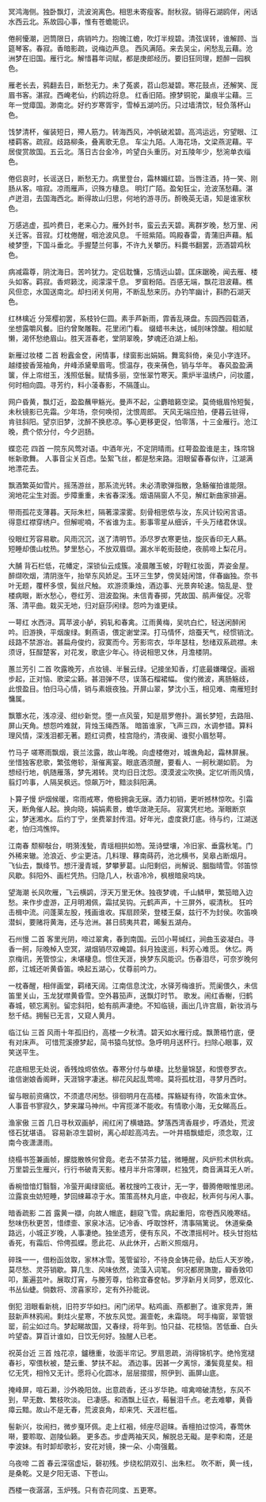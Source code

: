 <!-- { "loadSidebar": true } -->
冥鸿海侧。独卧飘灯，流波涴离色。相思未寄瘦客。耐秋寂。销得石湖鸥伴，闲话水西云北。系故园心事，惟有苍蟾能识。

倦舸懮潮，迥筒限日，病销吟力。抱魄江蟾，吹灯半规碧。清弦误转，谁解顾、当筵琴客。春寂。香暗影疏，说梅边声息。
西风满陌。来去吴尘，闲愁乱云藉。沧洲梦在旧国。雁行北。解惜暮年词赋，都是庚郎经历。要旧狂同理，题醉一园枫色。

雁老长去，鸦翻去日，断愁无力。未了菟裘，苕山怨凝碧。寒花鼓点，还解笑、厐眉书客。湛寂。西崦老仙，约鸥边将息。
红香旧陌。撩梦铜驼，巢痕半尘藉。三年一觉瘴国。渺南北。好约岁寒胥宇，雪棹五湖吟历。只过墙清饮，轻负落杯山色。

饯梦清杯，催装短日，殢人筋力。转海西风，冲帆破淞碧。高鸿运远，穷望眼、江楼羁客。疏寂。歧路柳条，叠离歌无息。
车尘九陌。人海花场，文梁燕泥藉。平居俊赏故国。五云北。落日古台金冷，吟望白头重历。对五陵年少，愁涴单衣缁色。

倦侣哀时，长谣送日，断愁无力。病里登台，霜林媚红碧。当唇注酒，持一笑、刚肠从客。喧寂。凉雨雁声，识殊方棲息。
明灯广陌。盈匊狂尘，沧波荡愁藉。湛卢迸泪，去国海西北。断得故山归思，何地钓游寻历。酹晚英无语，知是谁家秋色。

万感逃虚，孤吟费日，老来心力。雁外封书，蛮云去天碧。离群岁晚，愁万里、闲关迁客。音寂。灯枕倦醒，咽沧波风息。
千班紫陌。鸣殿春雷，青蒲旧声藉。觚棱梦堕，下国斗垂北。手握楚兰何事，不许九关攀历。料爨书翻罢，沥酒碧鸡秋色。

病减霜尊，阴沈海日。苦吟犹力。定侣耽慵，忘情远山碧。匡床踞晚，闻去雁、楼头如客。羁寂。香烬籁沈，阅濛濛千息。
罗窗粉陌。百感无端，飘花泪波藉。樵风但恋，水国送南北。却扫闭关何用，不断乱愁来历。办钓竿幽计，斟酌石湖天色。 

红林檎近
分笼樱初罢，系枝铃仨圆。素手芦新雨，霏香乱瑛盘。东园西园载酒，坐想露嚼风餐。旧约曾聚雕鞍。花里闭门看。
缀蜡书未达，缄刖味馀酸。相如赋懒，渴怀愁绝眉山。胜天涯春老，堂阴翠晚，梦魂还泊湖上船。 

新雁过妆楼    二首
粉蠧金奁，闲情事，绿窗影出娟娟。舞鸾斜倚，亲见小字连环。越缕披香笼袖角，弁峰添黛晕眉弯。惯温存，夜来蒨色，销与华年。
春风盈盈满箧，伴上帘绀玉，浅照低鬟。赋情多丽，空怅翠竹寒天。熏炉半温绣户，问妆靥，何时相向圆。寻芳约，料小蓤春影，不隔蓬山。

网户昏黄，飘灯近，盈盈蘸甲觞光。曼声不起，尘麝暗籁空梁。莫倚蛾眉怜短鬓，未秋镜影已先霜。少年场，奈何唤彻，沈恨周郎。
天风无端应拍，便暮云驻得，肯驻斜阳。望京旧梦，沈醉不换悲凉。筝心更移更促，怕零落，十三金雁行。沧江晚，费个侬分付，今夕迥肠。 

蝶恋花     四首
一院东风莺对语。中酒年光，不定阴晴雨。红萼盈盈谁是主，珠帘锦帐新歌舞。
人事音尘关百虑。坠絮飞丝，都是愁来路。泪眼留春春似许，江湖满地漂花去。

飘酒繁英如雪片。摇荡游丝，那系流光转。未必清歌弹指散，急觞催拍谁能限。
涴地花尘生对面。步障重重，未省春深浅。烟语隔窗人不见，解红新曲家排遍。

带雨孤花支薄暮。天际朱栏，隔著濛濛雾。刻骨相思侬与汝，东风计较闲言语。
得意红襟穿绣户。但解呢喃，不省谁为主。影事零星从细诉，千头万绪君休误。

役眼红芳容易歇。风雨沉沉，送了清明节。添尽罗衣寒更怯，旋灰香印无人爇。
短睡却偎山枕热。梦里愁心，不放双眉缬。漏水半乾街鼓绝，夜鹃啼上梨花月。 

大酺
背石栏低，花幡定，深锁仙云成簇。凌晨雕玉帔，竚鞓红妆面，弄姿金屋。醉缬吹烟，清阴涨午，抬举东风娇足。玉环三生梦，傍吴娃闲馆，伴春幽独。奈书叶无题，覆杯多恨，鬓丝尺触。
欢游须秉烛，酒边事、光景奔轮速。恼乱是、登楼病眼，断水愁心，卷红芳、泪波盈掬。未信青春掷，凭故国、鹃声催促。况零落、清平曲。栽买无地，归对庭莎闲绿。怨吟为谁更续。 

一萼红
水西浔。罥苹波小舻，鸦轧和春禽。江雨黄梅，吴吭白纻，轻送闲醉闲吟。旧游换，平烟废绿。剩燕语，偎定谢堂深。打马情怀，焙蚕天气，经惯销沈。
歧路不禁游冶。甚扁舟俊约，寂寞而今。芳影帘衣，华年瑟柱，愁绪双系疏襟。未须讶，狂酲楚客，对花发，歌底少年心。待说相思又休，月澹楼阴。 

蕙兰芳引    二首
吹露晚芳，点妆镜、半鬟云绿。记接坐知香，灯底最嫌曙促。画裀步起，正对恼、歌梁尘籁。甚泪弹不尽，误落石榴裙幅。
俊约微波，离肠觞歧，此恨盈目。怕归马心情，销与素娥夜独。开屏山翠，梦沈小玉，相见难、南雁短封慵属。

飘簟水花，浅凉浸、绀纱新觉。堕一点风萤，知是扇罗倦扑。漏长梦短，去路阻、屏山天角。想怨吟难就，背烛玉绳西落。
暗笛谁家，飞声三四，水调参错。算料理风情，深浅泪都无著。题红词费，桂宫隐约，清夜阑、谁熨小眉愁萼。 

竹马子
嗟寒雨飘烟，衰兰泫露，故山年晚。向虚楼倦对，城谯角起，霜林屏展。坐惜独客悲歌，繁弦倦轸，渐催离宴。眼底酒须醒，要看人、一舸秋潮如箭。
为想经行地，帆随雁落，梦先湘转。灵均旧日沈怨。漠漠波尘吹换。定忆听雨风情，翦灯吟事，人隔吴枫远。惊飙万叶，黯淡斜阳满。 

卜算子慢
炉烟候暖，帘雨戒寒，倦极拥衾无寐。酒力初销，更听撼林惊吹。引霜天，断角催人起。换向晓，娟娟素景，蟾华潋滟无际。
寂寞凭栏地。渐眼断京尘，梦迷湘水。后约丁宁，坐费翠封传泪。好年光，虚度衰灯底。待与约，江湖送老，怕归鸿憔悴。 

江南春
颓柳敧台，明漪浅甃，青瑶相拱如笏。笼诗壁壤，冷旧家、垂露秋笔。门外稀来辙。沧浪近、步尘更洁。几料理、簃南蒔药，池北横书，吴皋占断烟月。
飞仙去，飘绛节。想汗漫青城，梦攀萝葛。山阳剩侣，尚解说、胭脂晴雪。邻笛惊风歇。斜阳外、画栏凭热。归隐几人，秋语冷冷，枫根暗泉呜玦。 

望海潮
长风吹雁，飞云横鹢，浮天万里无休。独夜梦魂，千山鳞甲，繁笳暗入边愁。来作步虚游，正月明湘佩，霜拭吴钩。元鹤声声，十三屏外，唳清秋。
狂吟击楫中流。问蓬莱左股，残画谁收。挥扇顾荣，登楼王粲，兹行不为封侯。吹笛唤潜虯，要赌将黄海，还与沧洲。甚日鸱夷共君，晞髮五湖舟。 

石州慢     二首
客里光阴，啼过翠禽，春到南国。云凹小萼缄红，涧曲玉姿凝白。寻香一舸，际晚棹入空冥，湖烟销尽双崦碧。斜月独逡巡，料芳心难觅。
休忆。两京梅讯，羌管惊尘，未堪棲息。惯住天涯，换梦东风能识。伤春泪尽，可奈岁晚何郎，江城还听黄昏笛。唤起五湖心，仗尊前吟力。

一枕春醒，相伴画堂，羁绪天阔。江南信息沈沈，水驿芳梅谁折。荒阑偎久，未信笛里关山，玉龙犹噤黄昏雪。空外暮笳声，送飘灯时节。
歌发。闹红香榭，归鹤春城，顿忘离别。留恋斜阳，蛤有鹃声凄绝。不知临镜，画出几许宫眉，新妆消与愁千结。拥髻已无言，又窥人黄月。 

临江仙    三首
风雨十年孤旧约，高楼一夕秋清。碧天如水雁行成。飘萧梧竹底，便有对床声。
可惜荒溪撩梦起，简书猿鸟犹惊。急呼明月送杯行。扫除心眼事，双笑送平生。

花底相思无处说，香残烛烬依依。春寒分付与单棲。比愁量锦瑟，和恨卷罗衣。
谁信谢娘香阁畔，天涯锦字凄迷。柳花风起乱莺啼。莫将孤枕泪，寻梦月西时。

留与眼前资痛饮，不须遣尽闲愁。徘徊明月在高楼。挥觞疑有待，吹笛未宜休。
人事音书寥寂久，梦来躍马神州。中宵揽涕不能收。有情歌小海，无女睇高丘。 

渔家傲     三首
几日寻秋双画舻，闹红闲了横塘路。梦落西湾香屐步，呼酒处，荒波怪石犹堪语。
容易新凉生碧树，离心却趁高鸿去。一叶井梧飘蜡炬，须念取，江南今夜潇潇雨。

绕榻书签兼画帧，朦胧散帙何曾竟。老去不禁茶力猛，微睡醒，风炉煎术供秋病。
万里碧云生雁兴，行行书破青天影。楼月半升帘薄暝，栏独凭，商音满耳无人听。

香椀愔愔灯翳翳，冷萤开阖绿窗纸。著枕搜吟工夜计，无一字，瞢腾倦眼惟思闭。
泣露哀虫妨短睡，梦回綀幕凉于水。策策高林丸月底，中夜起，秋声何与闲人事。 

暗香疏影     二首
露黄一襭，向故人帽底，翻窥飞雪。病起重阳，帘卷西风晚寒结。愁味伤秋更苦，惜缥壸、家泉冰洁。记冷香、呼取馀杯，清事隔篱说。
休道柴桑路远，小城正岁晚，人事凄绝。独坐遗芳，便有东风，不改漂摇柯叶。枝头甘抱枯香死，有霜后、伶俜孤蝶。愿此花、从此休开，占断义照烟月。

碎珠一一，借粉函敛取，家林冰雪。笺管留珍，不待良金铸花骨。劫后人天岁晚，莫尽愁、灵芬销歇。算几生、风味依然，流藻入词笔。
何况都房旖旎，瓣香致叩叩，薰遍芸叶。展取灯宵，与媵芳尊，恰称宜春奁帖。罗浮新月关同梦，愿双化、书丛仙蜨。倘数将、滂喜家珍，定有外孙能说。 

倒犯
泪眼看新桃，旧符岁华如扫。闲门闭早。粘鸡画、燕都删了。谁家竞弄，箫鼓新声林鸦闹。剩炷火星寒，不放东风觉。漏壸乾，未霜晓。
呵手梅窗，翠管银罂，前尘如过鸟。梦起睇故国，又春绿，将年到。怕只益、花枝恼。苦低垂、白头吟望杳。算百计谁如，日饮无何好。独醒人已老。 

祝英台近    三首
烛花凉，鑪穗重，妆面半帘记。罗扇恩疏，消得锦机字。绝怜宽褪春衫，窄偎秋被，楚云重、梦扶不起。
酒边事。因甚一夕离悰，潘鬓竟星矣。相忆无凭，相怜又无计。愿将心化圆冰，层层摺摺，照伊到、画屏山底。

掩峰屏，喧石濑，沙外晚阳敛。出意疏香，还斗岁华艳。喧禽啼破清愁，东风不到，早无数、繁枝吹淡。
已凄感。和酒飘上征衣，莓鬟泪千点。老去难攀，黄昏瘴云黯。故山不是无春，荒波哀角，却来凭、天涯栏槛。

髻新兴，妆闹扫，微步戛环佩。走上红裀，倾座尽迴睐。香檀拍过惊鸿，春莺休啭，要聆取、迦陵仙籁。
更多态。步虚两袖天风，解脱总无礙。是李和南，还是李波妹。有时卸却歌衫，安花对镜，揀一朵、小南强戴。 

乌夜啼     二首
春云深宿虚坛，磬初残。步绕松阴双引、出朱栏。
吹不断，黄一线，是桑乾。又是夕阳无语、下苍山。

西楼一夜潺潺，玉炉残。只有杏花同度、五更寒。
